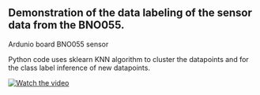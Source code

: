 Demonstration of the data labeling of the sensor data from the BNO055.
----------------------------------------------------------------------


Ardunio board
BNO055 sensor 

Python code uses sklearn KNN algorithm to cluster the datapoints and for the class label inference of new datapoints.

[![Watch the video](https://img.youtube.com/vi/qMMOt3G3qhg/maxresdefault.jpg)](ttps://youtu.be/qMMOt3G3qhg)
